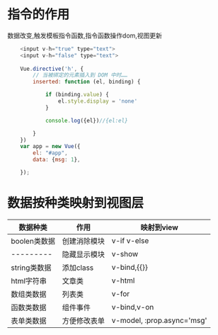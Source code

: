 

# 指令的作用

数据改变,触发模板指令函数,指令函数操作dom,视图更新


```javascript
    <input v-h="true" type="text">
    <input v-h="false" type="text">
    
    Vue.directive('h', {
        // 当被绑定的元素插入到 DOM 中时……
        inserted: function (el, binding) {

            if (binding.value) {
                el.style.display = 'none'
            }

            console.log({el})//{el:el}

        }
    })
    var app = new Vue({
        el: "#app",
        data: {msg: 1},

    });

```

# 数据按种类映射到视图层

数据种类	           	     |  作用           |映射到view        
-----------------------------|------------------|---------
boolen类数据                 |创建消除模块          |v-if v-else            
---------                  |隐藏显示模块         |v-show           
string类数据                 |添加class           |v-bind,{{}}             
html字符串                   |文章类              | v-html         
数组类数据                    |列表类              | v-for   
函数类数据                    |组件事件              | v-bind,v-on    
表单类数据                    |方便修改表单          | v-model, :prop.async='msg'              






